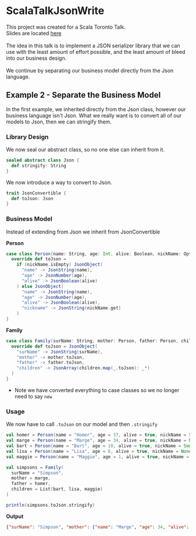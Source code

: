 # ScalaTalkJsonWrite

This project was created for a Scala Toronto Talk.
<br/>
Slides are located [here](https://docs.google.com/presentation/d/13akNnJCuATS0mqc5ULNG2jvaoFbCZ163OkImTfpxjbA/edit?usp=sharing)
<br/>
<br/>
The idea in this talk is to implement a JSON serializer library that we can use with the least amount of effort possible, and the least amount of bleed into our business design.
<br/>
<br/>
We continue by separating our business model directly from the Json language. 

## Example 2 - Separate the Business Model

In the first example, we inherited directly from the Json class, however our business language isn't Json.
What we really want is to convert all of our models to Json, then we can stringify them.

### Library Design

We now seal our abstract class, so no one else can inherit from it.
```scala
sealed abstract class Json {
  def stringify: String
}
```

We now introduce a way to convert to Json.
```scala
trait JsonConvertible {
  def toJson: Json
}
```

### Business Model

Instead of extending from Json we inherit from JsonConvertible

**Person**
```scala
case class Person(name: String, age: Int, alive: Boolean, nickName: Option[String]) extends JsonConvertible {
  override def toJson =
    if (nickName.isEmpty) JsonObject(
      "name" -> JsonString(name),
      "age" -> JsonNumber(age),
      "alive" -> JsonBoolean(alive)
    ) else JsonObject(
      "name" -> JsonString(name),
      "age" -> JsonNumber(age),
      "alive" -> JsonBoolean(alive),
      "nickname" -> JsonString(nickName.get)
    )
}
```

**Family**
```scala
case class Family(surName: String, mother: Person, father: Person, children: List[Person]) extends JsonConvertible {
  override def toJson = JsonObject(
    "surName" -> JsonString(surName),
    "mother" -> mother.toJson,
    "father" -> father.toJson,
    "children" -> JsonArray(children.map(_.toJson): _*)
  )
}
```

* Note we have converted everything to case classes so we no longer need to say `new` 

### Usage

We now have to call `.toJson` on our model and then `.stringify`

```scala
val homer = Person(name = "Homer", age = 37, alive = true, nickName = Some("Mr. Sparkle"))
val marge = Person(name = "Marge", age = 34, alive = true, nickName = None)
val bart = Person(name = "Bart", age = 10, alive = true, nickName = Some("El Barto"))
val lisa = Person(name = "Lisa", age = 8, alive = true, nickName = None)
val maggie = Person(name = "Maggie", age = 1, alive = true, nickName = None)

val simpsons = Family(
  surName = "Simpson",
  mother = marge,
  father = homer,
  children = List(bart, lisa, maggie)
)

println(simpsons.toJson.stringify)
```

**Output**
```json
{"surName": "Simpson", "mother": {"name": "Marge", "age": 34, "alive": true}, "father": {"name": "Homer", "age": 37, "alive": true, "nickname": "Mr. Sparkle"}, "children": [{"name": "Bart", "age": 10, "alive": true, "nickname": "El Barto"}, {"name": "Lisa", "age": 8, "alive": true}, {"name": "Maggie", "age": 1, "alive": true}]}
```